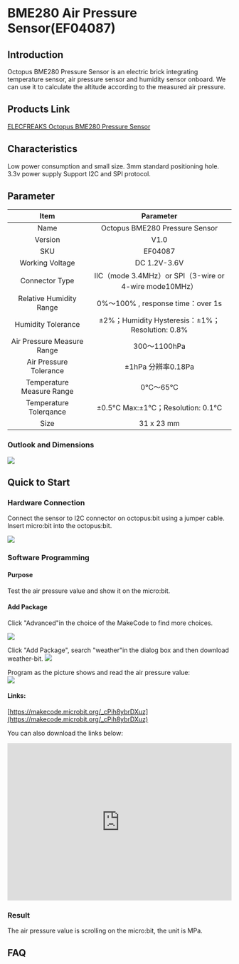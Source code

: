 # BME280 Air Pressure Sensor(EF04087) 

## Introduction

Octopus BME280 Pressure Sensor is an electric brick integrating temperature sensor, air pressure sensor and humidity sensor onboard. We can use it to  calculate the altitude according to the measured air pressure.

## Products Link

[ELECFREAKS Octopus BME280 Pressure Sensor](https://www.elecfreaks.com/octopus-bme280-pressure-sensor.html)


## Characteristics

 Low power consumption and small size.
 3mm standard positioning hole.
 3.3v power supply
 Support I2C and SPI protocol.
 
## Parameter


Item | Parameter 
:-: | :-: 
Name|Octopus BME280 Pressure Sensor
Version|V1.0
SKU| EF04087
Working Voltage|DC 1.2V-3.6V
Connector Type|IIC（mode 3.4MHz）or SPI（3-wire or 4-wire mode10MHz）
Relative Humidity Range|0%～100% , response time：over 1s
Humidity Tolerance|±2%；Humidity Hysteresis：±1%；Resolution: 0.8%
Air Pressure Measure Range|300～1100hPa
Air Pressure Tolerance|±1hPa 分辨率0.18Pa
Temperature Measure Range|0℃～65℃
Temperature Tolerqance|±0.5℃ Max:±1℃；Resolution: 0.1℃
Size|31 x 23 mm

### Outlook and Dimensions
![](./images/ZCHyqrg.png)

## Quick to Start

### Hardware Connection

Connect the sensor to I2C connector on octopus:bit using a jumper cable. Insert micro:bit into the octopus:bit.

![](./images/TGFmmNb.png)

### Software Programming

#### Purpose
Test the air pressure value and show it on the micro:bit.

#### Add Package
Click "Advanced"in the choice of the MakeCode to find more choices.

![](./images/LjMR5IU.png)

Click "Add Package", search "weather"in the dialog box and then download weather-bit.
![](./images/2pzeQRn.png)

Program as the picture shows and read the air pressure value:  
![](./images/uzGqxBD.png)

#### Links:
[https://makecode.microbit.org/_cPih8ybrDXuz](https://makecode.microbit.org/_cPih8ybrDXuz)

You can also download the links below:
<div style="position:relative;height:0;padding-bottom:70%;overflow:hidden;"><iframe style="position:absolute;top:0;left:0;width:100%;height:100%;" src="https://makecode.microbit.org/#pub:_0Eji5aiUVWPi" frameborder="0" sandbox="allow-popups allow-forms allow-scripts allow-same-origin"></iframe></div>

### Result
The air pressure value is scrolling on the micro:bit, the unit is MPa.

## FAQ

